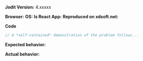 <!-- BUGS: Please use this template -->
<!-- QUESTIONS: This is not a general support forum! Ask Qs at http://stackoverflow.com/questions/tagged/jodit -->

**Jodit Version:**  4.xxxxx

**Browser:** <!-- Chrome/IE/Safary/FF -->
**OS:** <!-- Windows/Mac/Linux -->
**Is React App:** <!-- True/False -->
**Reproduced on xdsoft.net:** <!-- True/False -->

**Code**

```js
// A *self-contained* demonstration of the problem follows...
```

**Expected behavior:**

**Actual behavior:**
